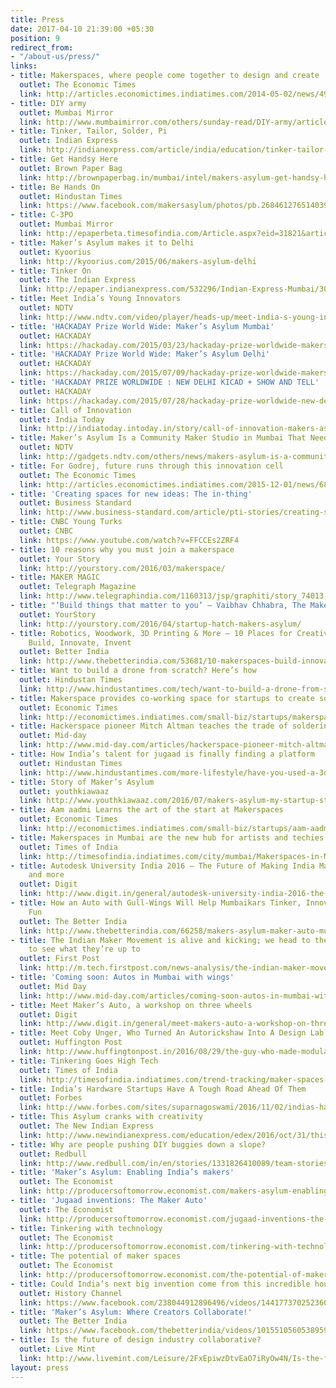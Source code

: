```yaml
---
title: Press
date: 2017-04-10 21:39:00 +05:30
position: 9
redirect_from:
- "/about-us/press/"
links:
- title: Makerspaces, where people come together to design and create
  outlet: The Economic Times
  link: http://articles.economictimes.indiatimes.com/2014-05-02/news/49578800_1_tools-community-space-cnc
- title: DIY army
  outlet: Mumbai Mirror
  link: http://www.mumbaimirror.com/others/sunday-read/DIY-army/articleshow/45837293.cms
- title: Tinker, Tailor, Solder, Pi
  outlet: Indian Express
  link: http://indianexpress.com/article/india/education/tinker-tailor-solder-pi-2/
- title: Get Handsy Here
  outlet: Brown Paper Bag
  link: http://brownpaperbag.in/mumbai/intel/makers-asylum-get-handsy-here/
- title: Be Hands On
  outlet: Hindustan Times
  link: https://www.facebook.com/makersasylum/photos/pb.268461276514039.-2207520000.1425320069./958659950827498/?type=3&theater
- title: C-3PO
  outlet: Mumbai Mirror
  link: http://epaperbeta.timesofindia.com/Article.aspx?eid=31821&articlexml=By-the-way-16042015002026
- title: Maker’s Asylum makes it to Delhi
  outlet: Kyoorius
  link: http://kyoorius.com/2015/06/makers-asylum-delhi
- title: Tinker On
  outlet: The Indian Express
  link: http://epaper.indianexpress.com/532296/Indian-Express-Mumbai/30-June-2015#page/21
- title: Meet India’s Young Innovators
  outlet: NDTV
  link: http://www.ndtv.com/video/player/heads-up/meet-india-s-young-innovators/373565
- title: 'HACKADAY Prize World Wide: Maker’s Asylum Mumbai'
  outlet: HACKADAY
  link: https://hackaday.com/2015/03/23/hackaday-prize-worldwide-makers-asylum/
- title: 'HACKADAY Prize World Wide: Maker’s Asylum Delhi'
  outlet: HACKADAY
  link: https://hackaday.com/2015/07/09/hackaday-prize-worldwide-makers-asylum-new-delhi/
- title: 'HACKADAY PRIZE WORLDWIDE : NEW DELHI KICAD + SHOW AND TELL'
  outlet: HACKADAY
  link: https://hackaday.com/2015/07/28/hackaday-prize-worldwide-new-delhi-kicad-show-and-tell/
- title: Call of Innovation
  outlet: India Today
  link: http://indiatoday.intoday.in/story/call-of-innovation-makers-asylum-ikheti-emberify-talk/1/455066.html
- title: Maker’s Asylum Is a Community Maker Studio in Mumbai That Needs Your Help
  outlet: NDTV
  link: http://gadgets.ndtv.com/others/news/makers-asylum-is-a-community-maker-studio-in-mumbai-that-needs-your-help-727319
- title: For Godrej, future runs through this innovation cell
  outlet: The Economic Times
  link: http://articles.economictimes.indiatimes.com/2015-12-01/news/68688344_1_innovation-cell-godrej-appliances-hackathon
- title: 'Creating spaces for new ideas: The in-thing'
  outlet: Business Standard
  link: http://www.business-standard.com/article/pti-stories/creating-spaces-for-new-ideas-the-in-thing-116013100259_1.html
- title: CNBC Young Turks
  outlet: CNBC
  link: https://www.youtube.com/watch?v=FFCCEs2ZRF4
- title: 10 reasons why you must join a makerspace
  outlet: Your Story
  link: http://yourstory.com/2016/03/makerspace/
- title: MAKER MAGIC
  outlet: Telegraph Magazine
  link: http://www.telegraphindia.com/1160313/jsp/graphiti/story_74013.jsp
- title: "‘Build things that matter to you’ – Vaibhav Chhabra, The Maker’s Asylum"
  outlet: YourStory
  link: http://yourstory.com/2016/04/startup-hatch-makers-asylum/
- title: Robotics, Woodwork, 3D Printing & More – 10 Places for Creative People to
    Build, Innovate, Invent
  outlet: Better India
  link: http://www.thebetterindia.com/53681/10-makerspaces-build-innovate-invent/
- title: Want to build a drone from scratch? Here’s how
  outlet: Hindustan Times
  link: http://www.hindustantimes.com/tech/want-to-build-a-drone-from-scratch-here-s-how/story-Lp1p9KmFgx1Iila9nSRacM.html
- title: Makerspace provides co-working space for startups to create something cool
  outlet: Economic Times
  link: http://economictimes.indiatimes.com/small-biz/startups/makerspace-provides-co-working-space-for-startups-to-create-something-cool/articleshow/52529142.cms
- title: Hackerspace pioneer Mitch Altman teaches the trade of soldering
  outlet: Mid-day
  link: http://www.mid-day.com/articles/hackerspace-pioneer-mitch-altman-teaches-the-trade-of-soldering/17305199
- title: How India’s talent for jugaad is finally finding a platform
  outlet: Hindustan Times
  link: http://www.hindustantimes.com/more-lifestyle/have-you-used-a-3d-printer-yet-india-s-got-a-host-of-new-maker-communities-and-you-can-join-in/story-lPl01I4myfZ6YIXfcS82tM.html
- title: Story of Maker’s Asylum
  outlet: youthkiawaaz
  link: http://www.youthkiawaaz.com/2016/07/makers-asylum-my-startup-story/
- title: Aam aadmi Learns the art of the start at Makerspaces
  outlet: Economic Times
  link: http://economictimes.indiatimes.com/small-biz/startups/aam-aadmi-learns-the-art-of-the-start-at-makerspaces/articleshow/53053758.cms
- title: Makerspaces in Mumbai are the new hub for artists and techies
  outlet: Times of India
  link: http://timesofindia.indiatimes.com/city/mumbai/Makerspaces-in-Mumbai-are-the-new-hub-for-artists-and-techies/articleshow/53227195.cms
- title: Autodesk University India 2016 – The Future of Making India Maker Movement
    and more
  outlet: Digit
  link: http://www.digit.in/general/autodesk-university-india-2016-the-future-of-making-india-maker-movement-and-more-31587.html
- title: How an Auto with Gull-Wings Will Help Mumbaikars Tinker, Innovate and Have
    Fun
  outlet: The Better India
  link: http://www.thebetterindia.com/66258/makers-asylum-maker-auto-mumbai/
- title: The Indian Maker Movement is alive and kicking; we head to their Mumbai branch
    to see what they’re up to
  outlet: First Post
  link: http://m.tech.firstpost.com/news-analysis/the-indian-maker-movement-is-alive-and-kicking-we-head-to-their-mumbai-branch-to-see-what-theyre-up-to-331741.html
- title: 'Coming soon: Autos in Mumbai with wings'
  outlet: Mid Day
  link: http://www.mid-day.com/articles/coming-soon-autos-in-mumbai-with-wings/17558156
- title: Meet Maker’s Auto, a workshop on three wheels
  outlet: Digit
  link: http://www.digit.in/general/meet-makers-auto-a-workshop-on-three-wheels-31464.html
- title: Meet Coby Unger, Who Turned An Autorickshaw Into A Design Lab
  outlet: Huffington Post
  link: http://www.huffingtonpost.in/2016/08/29/the-guy-who-made-modular-prosthetic-arm-is-promoting-art-through/?utm_hp_ref=in-tech
- title: Tinkering Goes High Tech
  outlet: Times of India
  link: http://timesofindia.indiatimes.com/trend-tracking/maker-spaces-india/articleshow/54997320.cms
- title: India’s Hardware Startups Have A Tough Road Ahead Of Them
  outlet: Forbes
  link: http://www.forbes.com/sites/suparnagoswami/2016/11/02/indias-hardware-startups-have-a-tough-road-ahead-of-them/#480426d29985
- title: This Asylum cranks with creativity
  outlet: The New Indian Express
  link: http://www.newindianexpress.com/education/edex/2016/oct/31/this-asylum-cranks-with-creativity-1532905.html
- title: Why are people pushing DIY buggies down a slope?
  outlet: Redbull
  link: http://www.redbull.com/in/en/stories/1331826410089/team-stories-red-bull-soapbox-race-mumbai-2016
- title: 'Maker’s Asylum: Enabling India’s makers'
  outlet: The Economist
  link: http://producersoftomorrow.economist.com/makers-asylum-enabling-indias-makers
- title: 'Jugaad inventions: The Maker Auto'
  outlet: The Economist
  link: http://producersoftomorrow.economist.com/jugaad-inventions-the-maker-auto
- title: Tinkering with technology
  outlet: The Economist
  link: http://producersoftomorrow.economist.com/tinkering-with-technology
- title: The potential of maker spaces
  outlet: The Economist
  link: http://producersoftomorrow.economist.com/the-potential-of-maker-spaces
- title: Could India’s next big invention come from this incredible house of talent?
  outlet: History Channel
  link: https://www.facebook.com/238044912896496/videos/1441773702523605/
- title: 'Maker’s Asylum: Where Creators Collaborate!'
  outlet: The Better India
  link: https://www.facebook.com/thebetterindia/videos/10155105605389594/
- title: Is the future of design industry collaborative?
  outlet: Live Mint
  link: http://www.livemint.com/Leisure/2FxEpiwzDtvEaO7iRyOw4N/Is-the-future-of-design-industry-collaborative.html
layout: press
---
```


